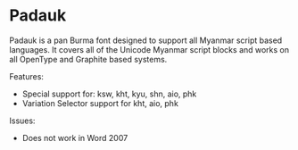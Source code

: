 # Padauk

Padauk is a pan Burma font designed to support all Myanmar script based languages.
It covers all of the Unicode Myanmar script blocks and works on all OpenType
and Graphite based systems.

Features:
* Special support for: ksw, kht, kyu, shn, aio, phk
* Variation Selector support for kht, aio, phk

Issues:
* Does not work in Word 2007

